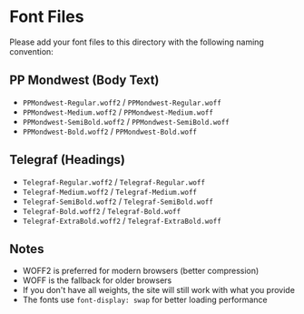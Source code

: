 # Font Files

Please add your font files to this directory with the following naming convention:

## PP Mondwest (Body Text)
- `PPMondwest-Regular.woff2` / `PPMondwest-Regular.woff`
- `PPMondwest-Medium.woff2` / `PPMondwest-Medium.woff`
- `PPMondwest-SemiBold.woff2` / `PPMondwest-SemiBold.woff`
- `PPMondwest-Bold.woff2` / `PPMondwest-Bold.woff`

## Telegraf (Headings)
- `Telegraf-Regular.woff2` / `Telegraf-Regular.woff`
- `Telegraf-Medium.woff2` / `Telegraf-Medium.woff`
- `Telegraf-SemiBold.woff2` / `Telegraf-SemiBold.woff`
- `Telegraf-Bold.woff2` / `Telegraf-Bold.woff`
- `Telegraf-ExtraBold.woff2` / `Telegraf-ExtraBold.woff`

## Notes
- WOFF2 is preferred for modern browsers (better compression)
- WOFF is the fallback for older browsers
- If you don't have all weights, the site will still work with what you provide
- The fonts use `font-display: swap` for better loading performance

